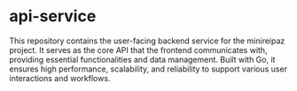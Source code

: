 # api-service
This repository contains the user-facing backend service for the minireipaz project. It serves as the core API that the frontend communicates with, providing essential functionalities and data management. Built with Go, it ensures high performance, scalability, and reliability to support various user interactions and workflows.
